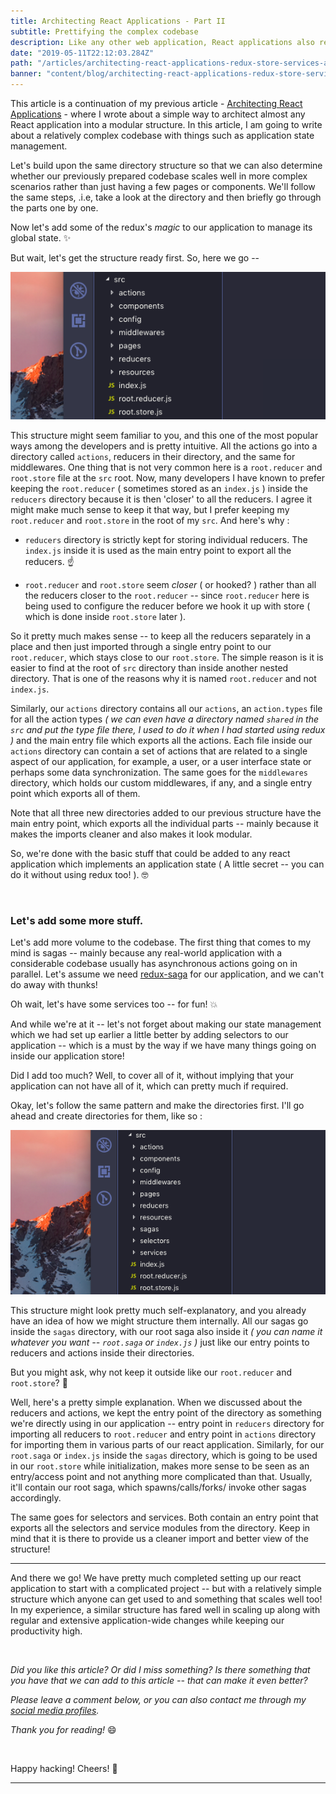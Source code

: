```yaml
---
title: Architecting React Applications - Part II
subtitle: Prettifying the complex codebase
description: Like any other web application, React applications also require close attention to their architecture. Introduction of Hooks might have shown us new ways of abstractions in our React applications, but what about so many applications that are still using older versions of React?
date: "2019-05-11T22:12:03.284Z"
path: "/articles/architecting-react-applications-redux-store-services-and-sagas/"
banner: "content/blog/architecting-react-applications-redux-store-services-and-sagas/banner.jpg"
---
```


This article is a continuation of my previous article - [Architecting React Applications](/articles/architecting-react-applications/) - where I wrote about a simple way to architect almost any React application into a modular structure. In this article, I am going to write about a relatively complex codebase with things such as application state management.

Let's build upon the same directory structure so that we can also determine whether our previously prepared codebase scales well in more complex scenarios rather than just having a few pages or components. We'll follow the same steps, .i.e, take a look at the directory and then briefly go through the parts one by one.

Now let's add some of the redux's _magic_ to our application to manage its global state. ✨

But wait, let's get the structure ready first. So, here we go --

![source-directory](./directory-structure.png)

This structure might seem familiar to you, and this one of the most popular ways among the developers and is pretty intuitive. All the actions go into a directory called `actions`, reducers in their directory, and the same for middlewares. One thing that is not very common here is a `root.reducer` and `root.store` file at the `src` root. Now, many developers I have known to prefer keeping the `root.reducer` ( sometimes stored as an `index.js` ) inside the `reducers` directory because it is then 'closer' to all the reducers. I agree it might make much sense to keep it that way, but I prefer keeping my `root.reducer` and `root.store` in the root of my `src`. And here's why :

- `reducers` directory is strictly kept for storing individual reducers. The `index.js` inside it is used as the main entry point to export all the reducers. ☝️

- `root.reducer` and `root.store` seem _closer_ ( or hooked? ) rather than all the reducers closer to the `root.reducer` -- since `root.reducer` here is being used to configure the reducer before we hook it up with store ( which is done inside `root.store` later ).

So it pretty much makes sense -- to keep all the reducers separately in a place and then just imported through a single entry point to our `root.reducer`, which stays close to our `root.store`. The simple reason is it is easier to find at the root of `src` directory than inside another nested directory. That is one of the reasons why it is named `root.reducer` and not `index.js`.

Similarly, our `actions` directory contains all our `actions`, an `action.types` file for all the action types _( we can even have a directory named `shared` in the `src` and put the type file there, I used to do it when I had started using redux )_ and the main entry file which exports all the actions. Each file inside our `actions` directory can contain a set of actions that are related to a single aspect of our application, for example, a user, or a user interface state or perhaps some data synchronization. The same goes for the `middlewares` directory, which holds our custom middlewares, if any, and a single entry point which exports all of them.

Note that all three new directories added to our previous structure have the main entry point, which exports all the individual parts -- mainly because it makes the imports cleaner and also makes it look modular.

So, we're done with the basic stuff that could be added to any react application which implements an application state ( A little secret -- you can do it without using redux too! ). 🤓

<br />

### Let's add some more stuff.

Let's add more volume to the codebase. The first thing that comes to my mind is sagas -- mainly because any real-world application with a considerable codebase usually has asynchronous actions going on in parallel. Let's assume we need [redux-saga](https://redux-saga.js.org/) for our application, and we can't do away with thunks!

Oh wait, let's have some services too -- for fun! 💥

And while we're at it -- let's not forget about making our state management which we had set up earlier a little better by adding selectors to our application -- which is a must by the way if we have many things going on inside our application store!

Did I add too much? Well, to cover all of it, without implying that your application can not have all of it, which can pretty much if required.

Okay, let's follow the same pattern and make the directories first. I'll go ahead and create directories for them, like so :

![source-directory](./directory-structure-2.png)

This structure might look pretty much self-explanatory, and you already have an idea of how we might structure them internally. All our sagas go inside the `sagas` directory, with our root saga also inside it _( you can name it whatever you want -- `root.saga` or `index.js` )_ just like our entry points to reducers and actions inside their directories.

But you might ask, why not keep it outside like our `root.reducer` and `root.store`? 🤔

Well, here's a pretty simple explanation. When we discussed about the reducers and actions, we kept the entry point of the directory as something we're directly using in our application -- entry point in `reducers` directory for importing all reducers to `root.reducer` and entry point in `actions` directory for importing them in various parts of our react application. Similarly, for our `root.saga` or `index.js` inside the `sagas` directory, which is going to be used in our `root.store` while initialization, makes more sense to be seen as an entry/access point and not anything more complicated than that. Usually, it'll contain our root saga, which spawns/calls/forks/ invoke other sagas accordingly.

The same goes for selectors and services. Both contain an entry point that exports all the selectors and service modules from the directory. Keep in mind that it is there to provide us a cleaner import and better view of the structure!

<hr/>

And there we go! We have pretty much completed setting up our react application to start with a complicated project -- but with a relatively simple structure which anyone can get used to and something that scales well too! In my experience, a similar structure has fared well in scaling up along with regular and extensive application-wide changes while keeping our productivity high.

<br/>

_Did you like this article? Or did I miss something? Is there something that you have that we can add to this article -- that can make it even better?_

_Please leave a comment below, or you can also contact me through my [social media profiles](/)._

_Thank you for reading!_ 😄

<br/>

Happy hacking! Cheers! 🎉

<hr/>
